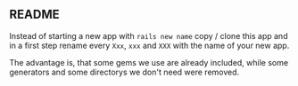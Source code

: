 ## README

Instead of starting a new app with `rails new name` copy / clone this app
and in a first step rename every `Xxx`, `xxx` and `XXX` with the name of your new app.

The advantage is, that some gems we use are already included,
while some generators and some directorys we don't need were removed.

